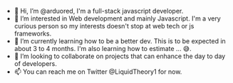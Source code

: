 - 👋 Hi, I’m @arduored, I'm a full-stack javascript developer. 
- 👀 I’m interested in Web development and mainly Javascript. I'm a very curious person so my interests doesn't stop at web tech or js frameworks.
- 🌱 I’m currently learning how to be a better dev. This is to be expected in about 3 to 4 months. I'm also learning how to estimate ... 😅.
- 💞️ I’m looking to collaborate on projects that can enhance the day to day of developers.
- 📫 You can reach me on Twitter @LiquidTheory1 for now.

<!---
arduored/arduored is a ✨ special ✨ repository because its `README.md` (this file) appears on your GitHub profile.
You can click the Preview link to take a look at your changes.
--->

